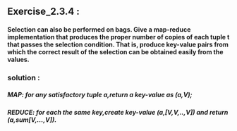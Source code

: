 ## Exercise_2.3.4 :

#### Selection can also be performed on bags. Give a map-reduce implementation that produces the proper number of copies of each tuple t that passes the selection condition. That is, produce key-value pairs from which the correct result of the selection can be obtained easily from the values.
### solution :

##### MAP:    for any satisfactory tuple a,return a key-value as (a,V);
##### REDUCE: for each the same key,create key-value (a,[V,V,..,V]) and return (a,sum[V,...,V]).
